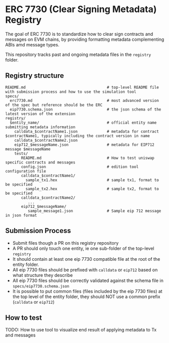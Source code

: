 # ERC 7730 (Clear Signing Metadata) Registry

The goal of ERC 7730 is to standardize how to clear sign contracts and messages on EVM chains, by providing formatting metadata complementing ABIs amd message types. 

This repository tracks past and ongoing metadata files in the `registry` folder.

## Registry structure

```
README.md                                    # top-level README file with submission process and how to use the simulation tool
specs/
  erc7730.md                                 # most advanced version of the spec but reference should be the ERC
  eip7730.schema.json                        # the json schema of the latest version of the extension 
registry/
  $entity_name/                              # official entity name submitting metadata information
    calldata_$contractName1.json             # metadata for contract $contractName1, typically including the contract version in name
    calldata_$contractName2.json
    eip712_$messageName.json                 # metadata for EIP712 message $messageName
    tests/
       README.md                             # How to test uniswap specific contracts and messages
       config.json                           # edition tool configuration file
       calldata_$contractName1/
         sample_tx1.hex                      # sample tx1, format to be specified
         sample_tx2.hex                      # sample tx2, format to be specified
       calldata_$contractName2/
          ...
       eip712_$messageName/
          sample_message1.json               # Sample eip 712 message in json format
```

## Submission Process

- Submit files though a PR on this registry repository
- A PR should only touch one entity, ie one sub-folder of the top-level `registry`
- It should contain at least one eip 7730 compatible file at the root of the entity folder.
- All eip 7730 files should be prefixed with `calldata` or `eip712` based on what structure they describe
- All eip 7730 files should be correctly validated against the schema file in `specs/eip7730.schema.json`
- It is possible to put common files (files included by the eip 7730 files) at the top level of the entity folder, they should NOT use a common prefix (`calldata` or `eip712`) 

## How to test

TODO: How to use tool to visualize end result of applying metadata to Tx and messages
